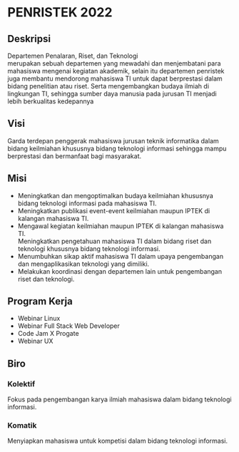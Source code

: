 # PENRISTEK 2022

## Deskripsi
Departemen Penalaran, Riset, dan Teknologi  
merupakan sebuah departemen yang mewadahi 
dan menjembatani para mahasiswa mengenai 
kegiatan akademik, selain itu departemen 
penristek juga membantu mendorong mahasiswa 
TI untuk dapat berprestasi dalam bidang 
penelitian atau riset. Serta mengembangkan 
budaya ilmiah di lingkungan TI, sehingga sumber daya 
manusia pada jurusan TI menjadi lebih berkualitas kedepannya

## Visi
Garda terdepan penggerak mahasiswa jurusan teknik informatika 
dalam bidang keilmiahan khususnya bidang teknologi informasi 
sehingga mampu berprestasi dan bermanfaat bagi masyarakat.

## Misi
<ul>
<li>
Meningkatkan dan mengoptimalkan budaya 
keilmiahan khususnya bidang teknologi informasi 
pada mahasiswa TI.
</li>

<li>
Meningkatkan publikasi event-event keilmiahan 
maupun IPTEK di kalangan mahasiswa TI.
</li>

<li>
Mengawal kegiatan keilmiahan maupun IPTEK di kalangan mahasiswa TI.
</li>
Meningkatkan pengetahuan mahasiswa TI 
dalam bidang riset dan teknologi khususnya bidang teknologi informasi.
<li>
Menumbuhkan sikap aktif mahasiswa TI 
dalam upaya pengembangan dan mengaplikasikan teknologi yang dimiliki.
</li>
<li>
Melakukan koordinasi dengan departemen lain 
untuk pengembangan riset dan teknologi.
</li>
</ul>

## Program Kerja
<ul>
<li>
Webinar Linux
</li>
<li>
Webinar Full Stack Web Developer
</li>
<li>
Code Jam X Progate
</li>
<li>
Webinar UX 
</li>
</ul>

## Biro

### Kolektif
Fokus pada pengembangan karya ilmiah mahasiswa dalam bidang teknologi 
informasi.

### Komatik
Menyiapkan mahasiswa untuk kompetisi dalam bidang teknologi informasi.
